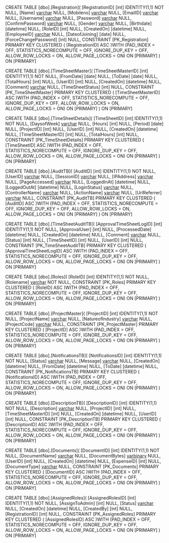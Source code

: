 CREATE TABLE [dbo].[Registration](
	[RegistrationID] [int] IDENTITY(1,1) NOT NULL,
	[Name] [varchar](100) NULL,
	[Mobileno] [varchar](20) NULL,
	[EmailID] [varchar](100) NULL,
	[Username] [varchar](20) NULL,
	[Password] [varchar](100) NULL,
	[ConfirmPassword] [varchar](100) NULL,
	[Gender] [varchar](10) NULL,
	[Birthdate] [datetime] NULL,
	[RoleID] [int] NULL,
	[CreatedOn] [datetime] NULL,
	[EmployeeID] [varchar](10) NULL,
	[DateofJoining] [date] NULL,
	[ForceChangePassword] [int] NULL,
 CONSTRAINT [PK_Registration] PRIMARY KEY CLUSTERED 
(
	[RegistrationID] ASC
)WITH (PAD_INDEX  = OFF, STATISTICS_NORECOMPUTE  = OFF, IGNORE_DUP_KEY = OFF, ALLOW_ROW_LOCKS  = ON, ALLOW_PAGE_LOCKS  = ON) ON [PRIMARY]
) ON [PRIMARY]

CREATE TABLE [dbo].[TimeSheetMaster](
	[TimeSheetMasterID] [int] IDENTITY(1,1) NOT NULL,
	[FromDate] [date] NULL,
	[ToDate] [date] NULL,
	[TotalHours] [int] NULL,
	[UserID] [int] NULL,
	[CreatedOn] [datetime] NULL,
	[Comment] [varchar](100) NULL,
	[TimeSheetStatus] [int] NULL,
 CONSTRAINT [PK_TimeSheetMaster] PRIMARY KEY CLUSTERED 
(
	[TimeSheetMasterID] ASC
)WITH (PAD_INDEX  = OFF, STATISTICS_NORECOMPUTE  = OFF, IGNORE_DUP_KEY = OFF, ALLOW_ROW_LOCKS  = ON, ALLOW_PAGE_LOCKS  = ON) ON [PRIMARY]
) ON [PRIMARY]

CREATE TABLE [dbo].[TimeSheetDetails](
	[TimeSheetID] [int] IDENTITY(1,1) NOT NULL,
	[DaysofWeek] [varchar](50) NULL,
	[Hours] [int] NULL,
	[Period] [date] NULL,
	[ProjectID] [int] NULL,
	[UserID] [int] NULL,
	[CreatedOn] [datetime] NULL,
	[TimeSheetMasterID] [int] NULL,
	[TotalHours] [int] NULL,
 CONSTRAINT [PK_TimeSheetDetails] PRIMARY KEY CLUSTERED 
(
	[TimeSheetID] ASC
)WITH (PAD_INDEX  = OFF, STATISTICS_NORECOMPUTE  = OFF, IGNORE_DUP_KEY = OFF, ALLOW_ROW_LOCKS  = ON, ALLOW_PAGE_LOCKS  = ON) ON [PRIMARY]
) ON [PRIMARY]

CREATE TABLE [dbo].[AuditTB](
	[AuditID] [int] IDENTITY(1,1) NOT NULL,
	[UserID] [varchar](50) NULL,
	[SessionID] [varchar](50) NULL,
	[IPAddress] [varchar](50) NULL,
	[PageAccessed] [varchar](200) NULL,
	[LoggedInAt] [datetime] NULL,
	[LoggedOutAt] [datetime] NULL,
	[LoginStatus] [varchar](200) NULL,
	[ControllerName] [varchar](200) NULL,
	[ActionName] [varchar](200) NULL,
	[UrlReferrer] [varchar](200) NULL,
 CONSTRAINT [PK_AuditTB] PRIMARY KEY CLUSTERED 
(
	[AuditID] ASC
)WITH (PAD_INDEX  = OFF, STATISTICS_NORECOMPUTE  = OFF, IGNORE_DUP_KEY = OFF, ALLOW_ROW_LOCKS  = ON, ALLOW_PAGE_LOCKS  = ON) ON [PRIMARY]
) ON [PRIMARY]

CREATE TABLE [dbo].[TimeSheetAuditTB](
	[ApprovalTimeSheetLogID] [int] IDENTITY(1,1) NOT NULL,
	[ApprovalUser] [int] NULL,
	[ProcessedDate] [datetime] NULL,
	[CreatedOn] [datetime] NULL,
	[Comment] [varchar](100) NULL,
	[Status] [int] NULL,
	[TimeSheetID] [int] NULL,
	[UserID] [int] NULL,
 CONSTRAINT [PK_TimeSheetAuditTB] PRIMARY KEY CLUSTERED 
(
	[ApprovalTimeSheetLogID] ASC
)WITH (PAD_INDEX  = OFF, STATISTICS_NORECOMPUTE  = OFF, IGNORE_DUP_KEY = OFF, ALLOW_ROW_LOCKS  = ON, ALLOW_PAGE_LOCKS  = ON) ON [PRIMARY]
) ON [PRIMARY]

CREATE TABLE [dbo].[Roles](
	[RoleID] [int] IDENTITY(1,1) NOT NULL,
	[Rolename] [varchar](100) NOT NULL,
 CONSTRAINT [PK_Roles] PRIMARY KEY CLUSTERED 
(
	[RoleID] ASC
)WITH (PAD_INDEX  = OFF, STATISTICS_NORECOMPUTE  = OFF, IGNORE_DUP_KEY = OFF, ALLOW_ROW_LOCKS  = ON, ALLOW_PAGE_LOCKS  = ON) ON [PRIMARY]
) ON [PRIMARY]

CREATE TABLE [dbo].[ProjectMaster](
	[ProjectID] [int] IDENTITY(1,1) NOT NULL,
	[ProjectName] [varchar](100) NULL,
	[NatureofIndustry] [varchar](100) NULL,
	[ProjectCode] [varchar](10) NULL,
 CONSTRAINT [PK_ProjectMaster] PRIMARY KEY CLUSTERED 
(
	[ProjectID] ASC
)WITH (PAD_INDEX  = OFF, STATISTICS_NORECOMPUTE  = OFF, IGNORE_DUP_KEY = OFF, ALLOW_ROW_LOCKS  = ON, ALLOW_PAGE_LOCKS  = ON) ON [PRIMARY]
) ON [PRIMARY]

CREATE TABLE [dbo].[NotificationsTB](
	[NotificationsID] [int] IDENTITY(1,1) NOT NULL,
	[Status] [varchar](50) NULL,
	[Message] [varchar](50) NULL,
	[CreatedOn] [datetime] NULL,
	[FromDate] [datetime] NULL,
	[ToDate] [datetime] NULL,
 CONSTRAINT [PK_NotificationsTB] PRIMARY KEY CLUSTERED 
(
	[NotificationsID] ASC
)WITH (PAD_INDEX  = OFF, STATISTICS_NORECOMPUTE  = OFF, IGNORE_DUP_KEY = OFF, ALLOW_ROW_LOCKS  = ON, ALLOW_PAGE_LOCKS  = ON) ON [PRIMARY]
) ON [PRIMARY]

CREATE TABLE [dbo].[DescriptionTB](
	[DescriptionID] [int] IDENTITY(1,1) NOT NULL,
	[Description] [varchar](100) NULL,
	[ProjectID] [int] NULL,
	[TimeSheetMasterID] [int] NULL,
	[CreatedOn] [datetime] NULL,
	[UserID] [int] NULL,
 CONSTRAINT [PK_DescriptionTB] PRIMARY KEY CLUSTERED 
(
	[DescriptionID] ASC
)WITH (PAD_INDEX  = OFF, STATISTICS_NORECOMPUTE  = OFF, IGNORE_DUP_KEY = OFF, ALLOW_ROW_LOCKS  = ON, ALLOW_PAGE_LOCKS  = ON) ON [PRIMARY]
) ON [PRIMARY]

CREATE TABLE [dbo].[Documents](
	[DocumentID] [int] IDENTITY(1,1) NOT NULL,
	[DocumentName] [varchar](50) NULL,
	[DocumentBytes] [varbinary](max) NULL,
	[UserID] [int] NULL,
	[CreatedOn] [datetime] NULL,
	[ExpenseID] [int] NULL,
	[DocumentType] [varchar](10) NULL,
 CONSTRAINT [PK_Documents] PRIMARY KEY CLUSTERED 
(
	[DocumentID] ASC
)WITH (PAD_INDEX  = OFF, STATISTICS_NORECOMPUTE  = OFF, IGNORE_DUP_KEY = OFF, ALLOW_ROW_LOCKS  = ON, ALLOW_PAGE_LOCKS  = ON) ON [PRIMARY]
) ON [PRIMARY]

CREATE TABLE [dbo].[AssignedRoles](
	[AssignedRolesID] [int] IDENTITY(1,1) NOT NULL,
	[AssignToAdmin] [int] NULL,
	[Status] [varchar](1) NULL,
	[CreatedOn] [datetime] NULL,
	[CreatedBy] [int] NULL,
	[RegistrationID] [int] NULL,
 CONSTRAINT [PK_AssignedRoles] PRIMARY KEY CLUSTERED 
(
	[AssignedRolesID] ASC
)WITH (PAD_INDEX  = OFF, STATISTICS_NORECOMPUTE  = OFF, IGNORE_DUP_KEY = OFF, ALLOW_ROW_LOCKS  = ON, ALLOW_PAGE_LOCKS  = ON) ON [PRIMARY]
) ON [PRIMARY]
